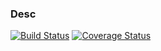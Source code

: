 ### Desc
[![Build Status](https://travis-ci.com/abergasov/seed_phrase_generator.svg?branch=master)](https://travis-ci.org/abergasov/seed_phrase_generator)
[![Coverage Status](https://coveralls.io/repos/github/abergasov/seed_phrase_generator/badge.svg)](https://coveralls.io/github/abergasov/seed_phrase_generator)